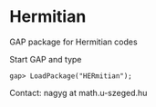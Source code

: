 # Hermitian
GAP package for Hermitian codes

Start GAP and type

`gap> LoadPackage("HERmitian");`

Contact: nagyg at math.u-szeged.hu
